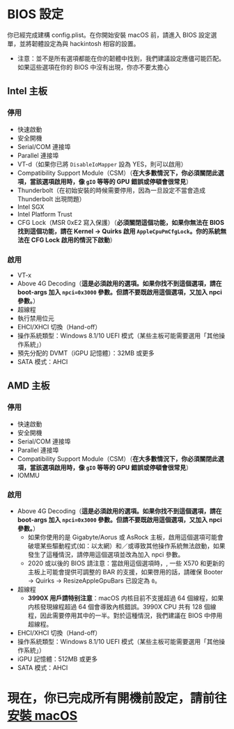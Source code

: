 # BIOS 設定

你已經完成建構 config.plist。在你開始安裝 macOS 前，請進入 BIOS 設定選單，並將韌體設定為與 hackintosh 相容的設置。

* 注意：並不是所有選項都能在你的韌體中找到，我們建議設定應儘可能匹配。如果這些選項在你的 BIOS 中沒有出現，你亦不要太擔心

## Intel 主板

### 停用

* 快速啟動
* 安全開機
* Serial/COM 連接埠
* Parallel 連接埠
* VT-d（如果你已將 `DisableIoMapper` 設為 YES，則可以啟用）
* Compatibility Support Module（CSM）（**在大多數情況下，你必須關閉此選項，當該選項啟用時，像 `gIO` 等等的 GPU 錯誤或停頓會很常見**）
* Thunderbolt（在初始安裝的時候需要停用，因為一旦設定不當會造成 Thunderbolt 出現問題）
* Intel SGX
* Intel Platform Trust
* CFG Lock（MSR 0xE2 寫入保護）（**必須關閉這個功能，如果你無法在 BIOS 找到這個功能，請在 Kernel -> Quirks 啟用 `AppleCpuPmCfgLock`。你的系統無法在 CFG Lock 啟用的情況下啟動**）

### 啟用

* VT-x
* Above 4G Decoding（**這是必須啟用的選項。如果你找不到這個選項，請在 boot-args 加入 `npci=0x3000` 參數。但請不要既啟用這個選項，又加入 npci 參數。**）
* 超線程
* 執行禁用位元
* EHCI/XHCI 切換（Hand-off）
* 操作系統類型：Windows 8.1/10 UEFI 模式（某些主板可能需要選用「其他操作系統」）
* 預先分配的 DVMT（iGPU 記憶體）：32MB 或更多
* SATA 模式：AHCI

## AMD 主板

### 停用

* 快速啟動
* 安全開機
* Serial/COM 連接埠
* Parallel 連接埠
* Compatibility Support Module（CSM）（**在大多數情況下，你必須關閉此選項，當該選項啟用時，像 `gIO` 等等的 GPU 錯誤或停頓會很常見**）
* IOMMU

### 啟用

* Above 4G Decoding（**這是必須啟用的選項。如果你找不到這個選項，請在 boot-args 加入 `npci=0x3000` 參數。但請不要既啟用這個選項，又加入 npci 參數。**）
  * 如果你使用的是 Gigabyte/Aorus 或 AsRock 主板，啟用這個選項可能會破壞某些驅動程式(如：以太網）和／或導致其他操作系統無法啟動，如果發生了這種情況，請停用這個選項並改為加入 npci 參數。
  * 2020 或以後的 BIOS 請注意：當啟用這個選項時，, 一些 X570 和更新的主板上可能會提供可調整的 BAR 的支援，如果啓用的話，請確保 Booter -> Quirks -> ResizeAppleGpuBars 已設定為 `0`。
* 超線程
  * **3990X 用戶請特别注意**：macOS 内核目前不支援超過 64 個線程，如果内核發現線程超過 64 個會導致內核錯誤。3990X CPU 共有 128 個線程，因此需要停用其中的一半。對於這種情況，我們建議在 BIOS 中停用超線程。
* EHCI/XHCI 切換（Hand-off）
* 操作系統類型：Windows 8.1/10 UEFI 模式（某些主板可能需要選用「其他操作系統」）
* iGPU 記憶體：512MB 或更多
* SATA 模式：AHCI

# 現在，你已完成所有開機前設定，請前往[安裝 macOS](../installation/installation-process.md)
